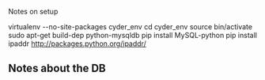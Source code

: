 Notes on setup

virtualenv --no-site-packages cyder_env
cd cyder_env
source bin/activate
sudo apt-get build-dep python-mysqldb
pip install MySQL-python
pip install ipaddr
http://packages.python.org/ipaddr/

Notes about the DB
------------------
